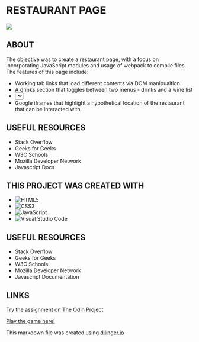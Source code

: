 # RESTAURANT PAGE

![](assets/)



## ABOUT

The objective was to create a restaurant page, with a focus on incorporating JavaScript modules and usage of webpack to compile files. The features of this page include:

- Working tab links that load different contents via DOM manipualtion.
- A drinks section that toggles between two menus - drinks and a wine list
- <select> tags that allow users to select number of guests from a dropdown menu as well as time of reservation
- Google iframes that highlight a hypothetical location of the restaurant that can be interacted with.

## USEFUL RESOURCES

- Stack Overflow
- Geeks for Geeks
- W3C Schools
- Mozilla Developer Network
- Javascript Docs

## THIS PROJECT WAS CREATED WITH

- ![HTML5](https://img.shields.io/badge/html5-%23E34F26.svg?style=for-the-badge&logo=html5&logoColor=white)   
- ![CSS3](https://img.shields.io/badge/css3-%231572B6.svg?style=for-the-badge&logo=css3&logoColor=white)   
- ![JavaScript](https://img.shields.io/badge/javascript-%23323330.svg?style=for-the-badge&logo=javascript&logoColor=%23F7DF1E)
- ![Visual Studio Code](https://img.shields.io/badge/Visual%20Studio%20Code-0078d7.svg?style=for-the-badge&logo=visual-studio-code&logoColor=white)

## USEFUL RESOURCES 

- Stack Overflow
- Geeks for Geeks
- W3C Schools
- Mozilla Developer Network
- Javascript Documentation
  
## LINKS

[Try the assignment on The Odin Project](https://www.theodinproject.com/lessons/node-path-javascript-tic-tac-toe)

[Play the game here!](https://gangoffour199.github.io/Connect4/)

This markdown file was created using [dilinger.io](https://dillinger.io/)





